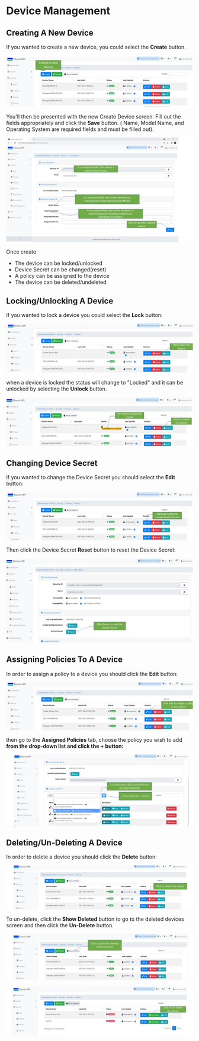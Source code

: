 # Device Management

## Creating A New Device

If you wanted to create a new device, you could select the **Create** button. 

![](../../../.gitbook/assets/3%20%281%29.jpg)

You'll then be presented with the new Create Device screen. Fill out the fields appropriately and click the **Save** button. \( Name, Model Name, and Operating System are required fields and must be filled out\).

![](../../../.gitbook/assets/4%20%284%29.jpg)

Once create

* The device can be locked/unlocked
* Device Secret can be changed\(reset\)
* A policy can be assigned to the device
* The device can be deleted/undeleted

## Locking/Unlocking A Device

If you wanted to lock a device you could select the **Lock** button:

![](../../../.gitbook/assets/10%20%281%29.jpg)

when a device is locked the status will change to "Locked" and it can be unlocked by selecting the **Unlock** button.

![](../../../.gitbook/assets/12.jpg)

## Changing Device Secret

If you wanted to change the Device Secret you should select the **Edit** button:

![](../../../.gitbook/assets/15.jpg)

Then click the Device Secret **Reset** button to reset the Device Secret:

![](../../../.gitbook/assets/16.jpg)

## Assigning Policies To A Device 

In order to assign a policy to a device you should click the **Edit** button:

![](../../../.gitbook/assets/16-1.jpg)

then go to the **Assigned Policies** tab,  choose the policy you wish to add ****from the drop-down list and click the **+** button**:**

![](../../../.gitbook/assets/20.jpg)

## Deleting/Un-Deleting A Device

In order to delete a device you should click the **Delete** button:

![](../../../.gitbook/assets/23.jpg)

To un-delete, click the **Show Deleted** button to go to the deleted devices screen and then click the **Un-Delete** button.

![](../../../.gitbook/assets/25.jpg)

![](../../../.gitbook/assets/26.jpg)

